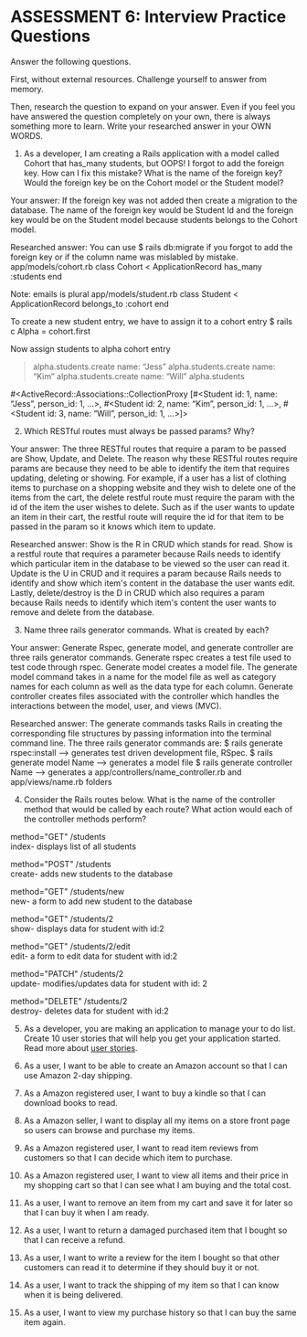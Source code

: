# ASSESSMENT 6: Interview Practice Questions
Answer the following questions.

First, without external resources. Challenge yourself to answer from memory.

Then, research the question to expand on your answer. Even if you feel you have answered the question completely on your own, there is always something more to learn. Write your researched answer in your OWN WORDS.

1. As a developer, I am creating a Rails application with a model called Cohort that has_many students, but OOPS! I forgot to add the foreign key. How can I fix this mistake? What is the name of the foreign key? Would the foreign key be on the Cohort model or the Student model?

  Your answer: If the foreign key was not added then create a migration to the database. The name of the foreign key would be Student Id and the foreign key would be on the Student model because students belongs to the Cohort model.

  Researched answer: You can use $ rails db:migrate if you forgot to add the foreign key or if the column name was mislabled by mistake.
  app/models/cohort.rb
class Cohort < ApplicationRecord
  has_many :students
end

Note: emails is plural
app/models/student.rb
class Student < ApplicationRecord
  belongs_to :cohort
end


To create a new student entry, we have to assign it to a cohort entry
$ rails c
Alpha = cohort.first

Now assign students to alpha cohort entry

> alpha.students.create name: “Jess”
> alpha.students.create name: “Kim”
> alpha.students.create name: “Will”
> alpha.students

#<ActiveRecord::Associations::CollectionProxy [#<Student id: 1, name: “Jess”, person_id: 1, ...>, #<Student id: 2, name: “Kim”, person_id: 1, ...>, #<Student id: 3, name: “Will”, person_id: 1, ...>]>



2. Which RESTful routes must always be passed params? Why?

  Your answer: The three RESTful routes that require a param to be passed are Show, Update, and Delete. The reason why these RESTful routes require params are because they need to be able to identify the item that requires updating, deleting or showing. For example, if a user has a list of clothing items to purchase on a shopping website and they wish to delete one of the items from the cart, the delete restful route must require the param with the id of the item the user wishes to delete. Such as if the user wants to update an item in their cart, the restful route will require the id for that item to be passed in the param so it knows which item to update.

  Researched answer: Show is the R in CRUD which stands for read. Show is a restful route that requires a parameter because Rails needs to identify which particular item in the database to be viewed so the user can read it. Update is the U in CRUD and it requires a param because Rails needs to identify and show which item's content in the database the user wants edit. Lastly, delete/destroy is the D in CRUD which also requires a param because Rails needs to identify which item's content the user wants to remove and delete from the database.



3. Name three rails generator commands. What is created by each?

  Your answer: Generate Rspec, generate model, and generate controller are three rails generator commands. Generate rspec creates a test file used to test code through rspec. Generate model creates a model file. The generate model command takes in a name for the model file as well as category names for each column as well as the data type for each column.
  Generate controller creates files associated with the controller which handles the interactions between the model, user, and views (MVC).

  Researched answer: The generate commands tasks Rails in creating the corresponding file structures by passing information into the terminal command line.
  The three rails generator commands are:
  $ rails generate rspec:install --> generates test driven development file, RSpec.
  $ rails generate model Name --> generates a model file
  $ rails generate controller Name --> generates a app/controllers/name_controller.rb and app/views/name.rb folders




4. Consider the Rails routes below. What is the name of the controller method that would be called by each route? What action would each of the controller methods perform?

method="GET"    /students         
index- displays list of all students

method="POST"   /students         
create- adds new students to the database

method="GET"    /students/new     
new- a form to add new student to the database

method="GET"    /students/2       
show- displays data for student with id:2

method="GET"    /students/2/edit  
edit- a form to edit data for student with id:2

method="PATCH"  /students/2      
update- modifies/updates data for student with id: 2

method="DELETE" /students/2      
destroy- deletes data for student with id:2



5. As a developer, you are making an application to manage your to do list. Create 10 user stories that will help you get your application started. Read more about [user stories](https://www.atlassian.com/agile/project-management/user-stories).

1. As a user, I want to be able to create an Amazon account so that I can use Amazon 2-day shipping.
2. As a Amazon registered user, I want to buy a kindle so that I can download books to read.
3. As a Amazon seller, I want to display all my items on a store front page so users can browse and purchase my items.
4. As a Amazon registered user, I want to read item reviews from customers so that I can decide which item to purchase.
5. As a Amazon registered user, I want to view all items and their price in my shopping cart so that I can see what I am buying and the total cost.
6. As a user, I want to remove an item from my cart and save it for later so that I can buy it when I am ready.
7. As a user, I want to return a damaged purchased item that I bought so that I can receive a refund.  
8. As a user, I want to write a review for the item I bought so that other customers can read it to determine if they should buy it or not.
9. As a user, I want to track the shipping of my item so that I can know when it is being delivered.
10. As a user, I want to view my purchase history so that I can buy the same item again.
